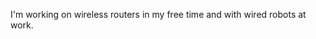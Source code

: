<a rel="nofollow me" href="https://infosec.exchange/@aiyion"></a>
I'm working on wireless routers in my free time and with wired robots at work.
